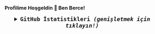 
### Profilime Hoşgeldin 🌃 Ben Berce!
<samp>
<details align="center">
    <summary style="font-weight: bold; font-size: 18px">
      <b>GitHub İstatistikleri</b>
      <i>(genişletmek için tıklayın!)</i>
    </summary>

  [![Berce's GitHub İstatistikleri](https://github-readme-stats.vercel.app/api?username=must4f&theme=tokyonight)](https://github.com/must4f)
  [![En Çok Kullandığım Diller](https://github-readme-stats.vercel.app/api/top-langs/?username=must4f&layout=compact&theme=tokyonight)](https://github.com/must4f)

  </details>
</samp>
